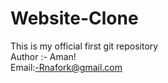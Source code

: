 # Website-Clone
This is my official first git repository <br/>
Author :- Aman! <br/>
Email:-Rnafork@gmail.com
